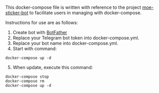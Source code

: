 This docker-compose file is written with reference to the project [moe-sticker-bot](https://github.com/star-39/moe-sticker-bot) to facilitate users in managing with docker-compose.

Instructions for use are as follows:
1. Create bot with [BotFather](https://t.me/botfather)
2. Replace your Telegram bot token into docker-compose.yml.
3. Replace your bot name into docker-compose.yml.
4. Start with command:
```
docker-compose up -d
```
5. When update, execute this command:
```
docker-compose stop
docker-compose rm
docker-compose up -d
```
